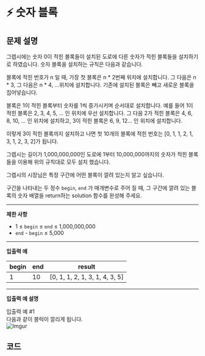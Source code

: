 # ⚡ 숫자 블록

## **문제 설명**

그렙시에는 숫자 0이 적힌 블록들이 설치된 도로에 다른 숫자가 적힌 블록들을 설치하기로 하였습니다. 숫자 블록을 설치하는 규칙은 다음과 같습니다.

블록에 적힌 번호가 n 일 때, 가장 첫 블록은 n \* 2번째 위치에 설치합니다. 그 다음은 n \* 3, 그 다음은 n \* 4, ...위치에 설치합니다. 기존에 설치된 블록은 빼고 새로운 블록을 집어넣습니다.

블록은 1이 적힌 블록부터 숫자를 1씩 증가시키며 순서대로 설치합니다. 예를 들어 1이 적힌 블록은 2, 3, 4, 5, ... 인 위치에 우선 설치합니다. 그 다음 2가 적힌 블록은 4, 6, 8, 10, ... 인 위치에 설치하고, 3이 적힌 블록은 6, 9, 12... 인 위치에 설치합니다.

이렇게 3이 적힌 블록까지 설치하고 나면 첫 10개의 블록에 적힌 번호는 \[0, 1, 1, 2, 1, 3, 1, 2, 3, 2]가 됩니다.

그렙시는 길이가 1,000,000,000인 도로에 1부터 10,000,000까지의 숫자가 적힌 블록들을 이용해 위의 규칙대로 모두 설치 했습니다.

그렙시의 시장님은 특정 구간에 어떤 블록이 깔려 있는지 알고 싶습니다.

구간을 나타내는 두 정수 `begin`, `end` 가 매개변수로 주어 질 때, 그 구간에 깔려 있는 블록의 숫자 배열을 return하는 solution 함수를 완성해 주세요.

***

**제한 사항**

* 1 ≤ `begin` ≤ `end` ≤ 1,000,000,000
* `end` - `begin` ≤ 5,000

***

**입출력 예**

| begin | end | result                          |
| ----- | --- | ------------------------------- |
| 1     | 10  | \[0, 1, 1, 2, 1, 3, 1, 4, 3, 5] |

***

**입출력 예 설명**

입출력 예 #1\
다음과 같이 블럭이 깔리게 됩니다.\
![Imgur](https://i.imgur.com/OnAE846.png?1)



## 코드

```javascript
```
